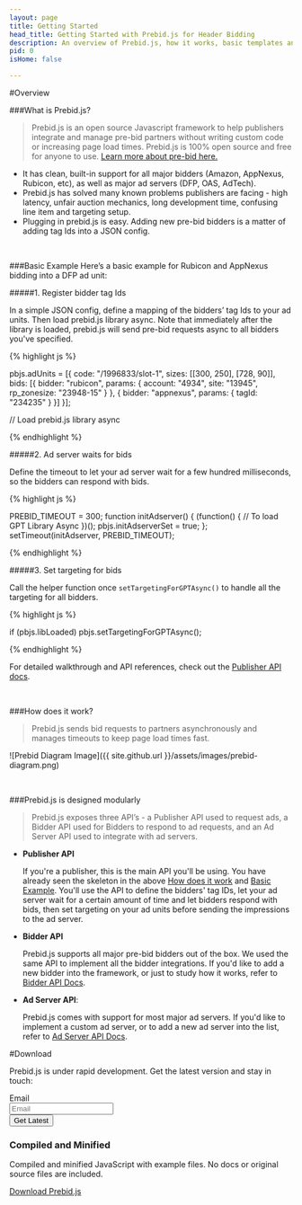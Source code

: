 ```yaml
---
layout: page
title: Getting Started
head_title: Getting Started with Prebid.js for Header Bidding
description: An overview of Prebid.js, how it works, basic templates and examples, and more.
pid: 0
isHome: false

---
```


<!--

I would move the Basic Example immediately below the “What is Prebid.js” section.
I would break up Basic Example section into three sub-sections, one for each step. Under the code for each section, we should add quick explanatory text describing what’s going on.
-->


<div class="bs-docs-section" markdown="1">

#Overview

###What is Prebid.js?

> Prebid.js is an open source Javascript framework to help publishers integrate and manage pre-bid partners without writing custom code or increasing page load times. Prebid.js is 100% open source and free for anyone to use. [Learn more about pre-bid here.]()


* It has clean, built-in support for all major bidders (Amazon, AppNexus, Rubicon, etc), as well as major ad servers (DFP, OAS, AdTech). 
* Prebid.js has solved many known problems publishers are facing - high latency, unfair auction mechanics, long development time, confusing line item and targeting setup.
* Plugging in prebid.js is easy. Adding new pre-bid bidders is a matter of adding tag Ids into a JSON config.

<br>

<a name="basic-example">

###Basic Example
Here’s a basic example for Rubicon and AppNexus bidding into a DFP ad unit:

#####1. Register bidder tag Ids

In a simple JSON config, define a mapping of the bidders’ tag Ids to your ad units. Then load prebid.js library async. Note that immediately after the library is loaded, prebid.js will send pre-bid requests async to all bidders you've specified.

{% highlight js %}

pbjs.adUnits = [{
    code: "/1996833/slot-1",
    sizes: [[300, 250], [728, 90]],
    bids: [{
        bidder: "rubicon",
        params: {
            account: "4934",
            site: "13945",
            rp_zonesize: "23948-15"
        }
    }, {
        bidder: "appnexus",
        params: { tagId: "234235" }
    }]
}];

// Load prebid.js library async

{% endhighlight %}


#####2. Ad server waits for bids

Define the timeout to let your ad server wait for a few hundred milliseconds, so the bidders can respond with bids.

{% highlight js %}

PREBID_TIMEOUT = 300;
function initAdserver() {
    (function() {
        // To load GPT Library Async
    })();
    pbjs.initAdserverSet = true;
};
setTimeout(initAdserver, PREBID_TIMEOUT);

{% endhighlight %}



#####3. Set targeting for bids

Call the helper function once `setTargetingForGPTAsync()` to handle all the targeting for all bidders. 

{% highlight js %}

if (pbjs.libLoaded) pbjs.setTargetingForGPTAsync();

{% endhighlight %}

For detailed walkthrough and API references, check out the [Publisher API docs](publisher-api.html).

<br>

<a name="how-works">

###How does it work?
> Prebid.js sends bid requests to partners asynchronously and manages timeouts to keep page load times fast.

![Prebid Diagram Image]({{ site.github.url }}/assets/images/prebid-diagram.png)

<br> 


###Prebid.js is designed modularly
> Prebid.js exposes three API’s - a Publisher API used to request ads, a Bidder API used for Bidders to respond to ad requests, and an Ad Server API used to integrate with ad servers.

* **Publisher API**

	If you're a publisher, this is the main API you'll be using. You have already seen the skeleton in the above [How does it work](#how-works) and [Basic Example](#basic-example). You'll use the API to define the bidders' tag IDs, let your ad server wait for a certain amount of time and let bidders respond with bids, then set targeting on your ad units before sending the impressions to the ad server.

* **Bidder API**

	Prebid.js supports all major pre-bid bidders out of the box. We used the same API to implement all the bidder integrations. If you'd like to add a new bidder into the framework, or just to study how it works, refer to [Bidder API Docs](adaptors.html).

* **Ad Server API**: 

	Prebid.js comes with support for most major ad servers. If you'd like to implement a custom ad server, or to add a new ad server into the list, refer to [Ad Server API Docs](adaptors.html).

</div>



<div class="bs-docs-section" markdown="1">


#Download

<p class="lead">
Prebid.js is under rapid development. Get the latest version and stay in touch:
</p>

<div class="form-horizontal">
  
  <div class="form-group">
    <label class="col-sm-2 col-xs-6 control-label">Email</label>
    <div class="col-sm-4 col-xs-8">
      <input class="form-control" placeholder="Email" id="email-field" required>
    </div>
    <div class="col-sm-4 col-xs-4">
      <button class="btn btn-outline" id="submit-email" onclick="submitEmail()">Get Latest</button>
    </div>
  </div>
</div>

<div class="row bs-downloads">
    <div class="col-sm-12">
      <h3 id="download-bootstrap">Compiled and Minified</h3>
      <p>Compiled and minified JavaScript with example files. No docs or original source files are included.</p>
      <p>
        <a href="{{site.downloadUrl}}" class="btn btn-lg btn-default" onclick="ga('send', 'event', 'Getting started', 'Download', 'Download compiled');">Download Prebid.js</a>
      </p>
    </div>

  </div>

</div>

